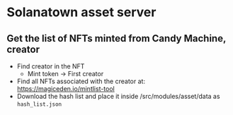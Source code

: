 # Solanatown asset server
## Get the list of NFTs minted from Candy Machine, creator
- Find creator in the NFT
  - Mint token -> First creator
- Find all NFTs associated with the creator at: https://magiceden.io/mintlist-tool
- Download the hash list and place it inside /src/modules/asset/data as `hash_list.json`
